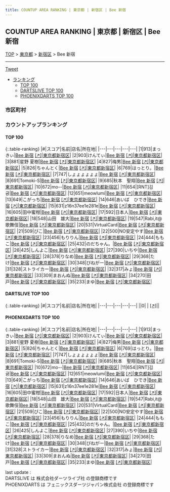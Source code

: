 ```yaml
---
title: COUNTUP AREA RANKING | 東京都 | 新宿区 | Bee 新宿
---
```

## COUNTUP AREA RANKING | 東京都 | 新宿区 | Bee 新宿

[TOP](/darts/rank/) > [東京都](/darts/rank/東京都/) > [新宿区](/darts/rank/東京都/新宿区/) > Bee 新宿

___

<a href="https://twitter.com/share?ref_src=twsrc%5Etfw" data-text="COUNTUP AREA RANKING | 東京都新宿区Bee 新宿" class="twitter-share-button" data-hashtags="DARTSLIVE,PHOENIXDARTS,darts,ダーツ" data-show-count="false">Tweet</a>

* [ランキング](#カウントアップランキング)
    * [TOP 100](#top-100)
    * [DARTSLIVE TOP 100](#dartslive-top-100)
    * [PHOENIXDARTS TOP 100](#phoenixdarts-top-100)

### 市区町村

<ul>

</ul>

### カウントアップランキング

#### TOP 100



{:.table-ranking}
|#|スコア|名前|店名|所在地|
|---|---|---|---|---|
|1|913|<span class="rank-name-pd">まっきぃ</span>|<a href="/darts/rank/shops/71765.html">Bee 新宿</a> <a href="https://vs.phoenixdarts.com/jp/shop/shopDetailInfo/s_71765?s_seq=71765">[↗]</a>|<a href="/darts/rank/東京都/新宿区">東京都新宿区</a>|
|2|903|<span class="rank-name-pd">けんてぃ</span>|<a href="/darts/rank/shops/71765.html">Bee 新宿</a> <a href="https://vs.phoenixdarts.com/jp/shop/shopDetailInfo/s_71765?s_seq=71765">[↗]</a>|<a href="/darts/rank/東京都/新宿区">東京都新宿区</a>|
|3|881|<span class="rank-name-pd"><span class="pro-icon-pd"></span>星野 夏樹</span>|<a href="/darts/rank/shops/71765.html">Bee 新宿</a> <a href="https://vs.phoenixdarts.com/jp/shop/shopDetailInfo/s_71765?s_seq=71765">[↗]</a>|<a href="/darts/rank/東京都/新宿区">東京都新宿区</a>|
|4|827|<span class="rank-name-pd">梅男</span>|<a href="/darts/rank/shops/71765.html">Bee 新宿</a> <a href="https://vs.phoenixdarts.com/jp/shop/shopDetailInfo/s_71765?s_seq=71765">[↗]</a>|<a href="/darts/rank/東京都/新宿区">東京都新宿区</a>|
|5|826|<span class="rank-name-pd">ちゃんとく</span>|<a href="/darts/rank/shops/71765.html">Bee 新宿</a> <a href="https://vs.phoenixdarts.com/jp/shop/shopDetailInfo/s_71765?s_seq=71765">[↗]</a>|<a href="/darts/rank/東京都/新宿区">東京都新宿区</a>|
|6|769|<span class="rank-name-pd">はっとり。</span>|<a href="/darts/rank/shops/71765.html">Bee 新宿</a> <a href="https://vs.phoenixdarts.com/jp/shop/shopDetailInfo/s_71765?s_seq=71765">[↗]</a>|<a href="/darts/rank/東京都/新宿区">東京都新宿区</a>|
|7|747|<span class="rank-name-pd">しょょょょょょ</span>|<a href="/darts/rank/shops/71765.html">Bee 新宿</a> <a href="https://vs.phoenixdarts.com/jp/shop/shopDetailInfo/s_71765?s_seq=71765">[↗]</a>|<a href="/darts/rank/東京都/新宿区">東京都新宿区</a>|
|8|691|<span class="rank-name-pd">Tomoki-S</span>|<a href="/darts/rank/shops/71765.html">Bee 新宿</a> <a href="https://vs.phoenixdarts.com/jp/shop/shopDetailInfo/s_71765?s_seq=71765">[↗]</a>|<a href="/darts/rank/東京都/新宿区">東京都新宿区</a>|
|9|685|<span class="rank-name-pd">秋本　聖翔</span>|<a href="/darts/rank/shops/71765.html">Bee 新宿</a> <a href="https://vs.phoenixdarts.com/jp/shop/shopDetailInfo/s_71765?s_seq=71765">[↗]</a>|<a href="/darts/rank/東京都/新宿区">東京都新宿区</a>|
|10|672|<span class="rank-name-pd">mo--</span>|<a href="/darts/rank/shops/71765.html">Bee 新宿</a> <a href="https://vs.phoenixdarts.com/jp/shop/shopDetailInfo/s_71765?s_seq=71765">[↗]</a>|<a href="/darts/rank/東京都/新宿区">東京都新宿区</a>|
|11|654|<span class="rank-name-pd">[RNT]김귱</span>|<a href="/darts/rank/shops/71765.html">Bee 新宿</a> <a href="https://vs.phoenixdarts.com/jp/shop/shopDetailInfo/s_71765?s_seq=71765">[↗]</a>|<a href="/darts/rank/東京都/新宿区">東京都新宿区</a>|
|12|651|<span class="rank-name-pd">meowlumi</span>|<a href="/darts/rank/shops/71765.html">Bee 新宿</a> <a href="https://vs.phoenixdarts.com/jp/shop/shopDetailInfo/s_71765?s_seq=71765">[↗]</a>|<a href="/darts/rank/東京都/新宿区">東京都新宿区</a>|
|13|649|<span class="rank-name-pd">こがっち</span>|<a href="/darts/rank/shops/71765.html">Bee 新宿</a> <a href="https://vs.phoenixdarts.com/jp/shop/shopDetailInfo/s_71765?s_seq=71765">[↗]</a>|<a href="/darts/rank/東京都/新宿区">東京都新宿区</a>|
|14|646|<span class="rank-name-pd">あいば　ひでき</span>|<a href="/darts/rank/shops/71765.html">Bee 新宿</a> <a href="https://vs.phoenixdarts.com/jp/shop/shopDetailInfo/s_71765?s_seq=71765">[↗]</a>|<a href="/darts/rank/東京都/新宿区">東京都新宿区</a>|
|15|631|<span class="rank-name-pd">z16n37ee1e281e</span>|<a href="/darts/rank/shops/71765.html">Bee 新宿</a> <a href="https://vs.phoenixdarts.com/jp/shop/shopDetailInfo/s_71765?s_seq=71765">[↗]</a>|<a href="/darts/rank/東京都/新宿区">東京都新宿区</a>|
|16|605|<span class="rank-name-pd">田中蜜柑</span>|<a href="/darts/rank/shops/71765.html">Bee 新宿</a> <a href="https://vs.phoenixdarts.com/jp/shop/shopDetailInfo/s_71765?s_seq=71765">[↗]</a>|<a href="/darts/rank/東京都/新宿区">東京都新宿区</a>|
|17|592|<span class="rank-name-pd">日本人</span>|<a href="/darts/rank/shops/71765.html">Bee 新宿</a> <a href="https://vs.phoenixdarts.com/jp/shop/shopDetailInfo/s_71765?s_seq=71765">[↗]</a>|<a href="/darts/rank/東京都/新宿区">東京都新宿区</a>|
|18|548|<span class="rank-name-pd">山田　雄大</span>|<a href="/darts/rank/shops/71765.html">Bee 新宿</a> <a href="https://vs.phoenixdarts.com/jp/shop/shopDetailInfo/s_71765?s_seq=71765">[↗]</a>|<a href="/darts/rank/東京都/新宿区">東京都新宿区</a>|
|19|547|<span class="rank-name-pd">Rabi,it@歌舞伎</span>|<a href="/darts/rank/shops/71765.html">Bee 新宿</a> <a href="https://vs.phoenixdarts.com/jp/shop/shopDetailInfo/s_71765?s_seq=71765">[↗]</a>|<a href="/darts/rank/東京都/新宿区">東京都新宿区</a>|
|20|531|<span class="rank-name-pd">VirtualCard</span>|<a href="/darts/rank/shops/71765.html">Bee 新宿</a> <a href="https://vs.phoenixdarts.com/jp/shop/shopDetailInfo/s_71765?s_seq=71765">[↗]</a>|<a href="/darts/rank/東京都/新宿区">東京都新宿区</a>|
|21|509|<span class="rank-name-pd">ぴこ</span>|<a href="/darts/rank/shops/71765.html">Bee 新宿</a> <a href="https://vs.phoenixdarts.com/jp/shop/shopDetailInfo/s_71765?s_seq=71765">[↗]</a>|<a href="/darts/rank/東京都/新宿区">東京都新宿区</a>|
|22|500|<span class="rank-name-pd">NO安定やす</span>|<a href="/darts/rank/shops/71765.html">Bee 新宿</a> <a href="https://vs.phoenixdarts.com/jp/shop/shopDetailInfo/s_71765?s_seq=71765">[↗]</a>|<a href="/darts/rank/東京都/新宿区">東京都新宿区</a>|
|23|456|<span class="rank-name-pd">もりりん</span>|<a href="/darts/rank/shops/71765.html">Bee 新宿</a> <a href="https://vs.phoenixdarts.com/jp/shop/shopDetailInfo/s_71765?s_seq=71765">[↗]</a>|<a href="/darts/rank/東京都/新宿区">東京都新宿区</a>|
|24|444|<span class="rank-name-pd">ももこ</span>|<a href="/darts/rank/shops/71765.html">Bee 新宿</a> <a href="https://vs.phoenixdarts.com/jp/shop/shopDetailInfo/s_71765?s_seq=71765">[↗]</a>|<a href="/darts/rank/東京都/新宿区">東京都新宿区</a>|
|25|432|<span class="rank-name-pd">のだちゃん。</span>|<a href="/darts/rank/shops/71765.html">Bee 新宿</a> <a href="https://vs.phoenixdarts.com/jp/shop/shopDetailInfo/s_71765?s_seq=71765">[↗]</a>|<a href="/darts/rank/東京都/新宿区">東京都新宿区</a>|
|26|425|<span class="rank-name-pd">しんよこ</span>|<a href="/darts/rank/shops/71765.html">Bee 新宿</a> <a href="https://vs.phoenixdarts.com/jp/shop/shopDetailInfo/s_71765?s_seq=71765">[↗]</a>|<a href="/darts/rank/東京都/新宿区">東京都新宿区</a>|
|27|390|<span class="rank-name-pd">いちや</span>|<a href="/darts/rank/shops/71765.html">Bee 新宿</a> <a href="https://vs.phoenixdarts.com/jp/shop/shopDetailInfo/s_71765?s_seq=71765">[↗]</a>|<a href="/darts/rank/東京都/新宿区">東京都新宿区</a>|
|28|378|<span class="rank-name-pd">りなめ</span>|<a href="/darts/rank/shops/71765.html">Bee 新宿</a> <a href="https://vs.phoenixdarts.com/jp/shop/shopDetailInfo/s_71765?s_seq=71765">[↗]</a>|<a href="/darts/rank/東京都/新宿区">東京都新宿区</a>|
|29|368|<span class="rank-name-pd">たけ</span>|<a href="/darts/rank/shops/71765.html">Bee 新宿</a> <a href="https://vs.phoenixdarts.com/jp/shop/shopDetailInfo/s_71765?s_seq=71765">[↗]</a>|<a href="/darts/rank/東京都/新宿区">東京都新宿区</a>|
|30|348|<span class="rank-name-pd">びねがー</span>|<a href="/darts/rank/shops/71765.html">Bee 新宿</a> <a href="https://vs.phoenixdarts.com/jp/shop/shopDetailInfo/s_71765?s_seq=71765">[↗]</a>|<a href="/darts/rank/東京都/新宿区">東京都新宿区</a>|
|31|328|<span class="rank-name-pd">ストライカー</span>|<a href="/darts/rank/shops/71765.html">Bee 新宿</a> <a href="https://vs.phoenixdarts.com/jp/shop/shopDetailInfo/s_71765?s_seq=71765">[↗]</a>|<a href="/darts/rank/東京都/新宿区">東京都新宿区</a>|
|32|317|<span class="rank-name-pd">みょ</span>|<a href="/darts/rank/shops/71765.html">Bee 新宿</a> <a href="https://vs.phoenixdarts.com/jp/shop/shopDetailInfo/s_71765?s_seq=71765">[↗]</a>|<a href="/darts/rank/東京都/新宿区">東京都新宿区</a>|
|33|309|<span class="rank-name-pd">まおんぬ</span>|<a href="/darts/rank/shops/71765.html">Bee 新宿</a> <a href="https://vs.phoenixdarts.com/jp/shop/shopDetailInfo/s_71765?s_seq=71765">[↗]</a>|<a href="/darts/rank/東京都/新宿区">東京都新宿区</a>|
|34|270|<span class="rank-name-pd">田戸</span>|<a href="/darts/rank/shops/71765.html">Bee 新宿</a> <a href="https://vs.phoenixdarts.com/jp/shop/shopDetailInfo/s_71765?s_seq=71765">[↗]</a>|<a href="/darts/rank/東京都/新宿区">東京都新宿区</a>|
|35|233|<span class="rank-name-pd">まゆ</span>|<a href="/darts/rank/shops/71765.html">Bee 新宿</a> <a href="https://vs.phoenixdarts.com/jp/shop/shopDetailInfo/s_71765?s_seq=71765">[↗]</a>|<a href="/darts/rank/東京都/新宿区">東京都新宿区</a>|


#### DARTSLIVE TOP 100



{:.table-ranking}
|#|スコア|名前|店名|所在地|
|---|---|---|---|---|
||0|<span class="rank-name-dl"> </span>|<a href="/darts/rank/shops/.html"></a> <a href="">[↗]</a>|<a href="/darts/rank//"></a>|


#### PHOENIXDARTS TOP 100



{:.table-ranking}
|#|スコア|名前|店名|所在地|
|---|---|---|---|---|
|1|913|<span class="rank-name-pd">まっきぃ</span>|<a href="/darts/rank/shops/71765.html">Bee 新宿</a> <a href="https://vs.phoenixdarts.com/jp/shop/shopDetailInfo/s_71765?s_seq=71765">[↗]</a>|<a href="/darts/rank/東京都/新宿区">東京都新宿区</a>|
|2|903|<span class="rank-name-pd">けんてぃ</span>|<a href="/darts/rank/shops/71765.html">Bee 新宿</a> <a href="https://vs.phoenixdarts.com/jp/shop/shopDetailInfo/s_71765?s_seq=71765">[↗]</a>|<a href="/darts/rank/東京都/新宿区">東京都新宿区</a>|
|3|881|<span class="rank-name-pd"><span class="pro-icon-pd"></span>星野 夏樹</span>|<a href="/darts/rank/shops/71765.html">Bee 新宿</a> <a href="https://vs.phoenixdarts.com/jp/shop/shopDetailInfo/s_71765?s_seq=71765">[↗]</a>|<a href="/darts/rank/東京都/新宿区">東京都新宿区</a>|
|4|827|<span class="rank-name-pd">梅男</span>|<a href="/darts/rank/shops/71765.html">Bee 新宿</a> <a href="https://vs.phoenixdarts.com/jp/shop/shopDetailInfo/s_71765?s_seq=71765">[↗]</a>|<a href="/darts/rank/東京都/新宿区">東京都新宿区</a>|
|5|826|<span class="rank-name-pd">ちゃんとく</span>|<a href="/darts/rank/shops/71765.html">Bee 新宿</a> <a href="https://vs.phoenixdarts.com/jp/shop/shopDetailInfo/s_71765?s_seq=71765">[↗]</a>|<a href="/darts/rank/東京都/新宿区">東京都新宿区</a>|
|6|769|<span class="rank-name-pd">はっとり。</span>|<a href="/darts/rank/shops/71765.html">Bee 新宿</a> <a href="https://vs.phoenixdarts.com/jp/shop/shopDetailInfo/s_71765?s_seq=71765">[↗]</a>|<a href="/darts/rank/東京都/新宿区">東京都新宿区</a>|
|7|747|<span class="rank-name-pd">しょょょょょょ</span>|<a href="/darts/rank/shops/71765.html">Bee 新宿</a> <a href="https://vs.phoenixdarts.com/jp/shop/shopDetailInfo/s_71765?s_seq=71765">[↗]</a>|<a href="/darts/rank/東京都/新宿区">東京都新宿区</a>|
|8|691|<span class="rank-name-pd">Tomoki-S</span>|<a href="/darts/rank/shops/71765.html">Bee 新宿</a> <a href="https://vs.phoenixdarts.com/jp/shop/shopDetailInfo/s_71765?s_seq=71765">[↗]</a>|<a href="/darts/rank/東京都/新宿区">東京都新宿区</a>|
|9|685|<span class="rank-name-pd">秋本　聖翔</span>|<a href="/darts/rank/shops/71765.html">Bee 新宿</a> <a href="https://vs.phoenixdarts.com/jp/shop/shopDetailInfo/s_71765?s_seq=71765">[↗]</a>|<a href="/darts/rank/東京都/新宿区">東京都新宿区</a>|
|10|672|<span class="rank-name-pd">mo--</span>|<a href="/darts/rank/shops/71765.html">Bee 新宿</a> <a href="https://vs.phoenixdarts.com/jp/shop/shopDetailInfo/s_71765?s_seq=71765">[↗]</a>|<a href="/darts/rank/東京都/新宿区">東京都新宿区</a>|
|11|654|<span class="rank-name-pd">[RNT]김귱</span>|<a href="/darts/rank/shops/71765.html">Bee 新宿</a> <a href="https://vs.phoenixdarts.com/jp/shop/shopDetailInfo/s_71765?s_seq=71765">[↗]</a>|<a href="/darts/rank/東京都/新宿区">東京都新宿区</a>|
|12|651|<span class="rank-name-pd">meowlumi</span>|<a href="/darts/rank/shops/71765.html">Bee 新宿</a> <a href="https://vs.phoenixdarts.com/jp/shop/shopDetailInfo/s_71765?s_seq=71765">[↗]</a>|<a href="/darts/rank/東京都/新宿区">東京都新宿区</a>|
|13|649|<span class="rank-name-pd">こがっち</span>|<a href="/darts/rank/shops/71765.html">Bee 新宿</a> <a href="https://vs.phoenixdarts.com/jp/shop/shopDetailInfo/s_71765?s_seq=71765">[↗]</a>|<a href="/darts/rank/東京都/新宿区">東京都新宿区</a>|
|14|646|<span class="rank-name-pd">あいば　ひでき</span>|<a href="/darts/rank/shops/71765.html">Bee 新宿</a> <a href="https://vs.phoenixdarts.com/jp/shop/shopDetailInfo/s_71765?s_seq=71765">[↗]</a>|<a href="/darts/rank/東京都/新宿区">東京都新宿区</a>|
|15|631|<span class="rank-name-pd">z16n37ee1e281e</span>|<a href="/darts/rank/shops/71765.html">Bee 新宿</a> <a href="https://vs.phoenixdarts.com/jp/shop/shopDetailInfo/s_71765?s_seq=71765">[↗]</a>|<a href="/darts/rank/東京都/新宿区">東京都新宿区</a>|
|16|605|<span class="rank-name-pd">田中蜜柑</span>|<a href="/darts/rank/shops/71765.html">Bee 新宿</a> <a href="https://vs.phoenixdarts.com/jp/shop/shopDetailInfo/s_71765?s_seq=71765">[↗]</a>|<a href="/darts/rank/東京都/新宿区">東京都新宿区</a>|
|17|592|<span class="rank-name-pd">日本人</span>|<a href="/darts/rank/shops/71765.html">Bee 新宿</a> <a href="https://vs.phoenixdarts.com/jp/shop/shopDetailInfo/s_71765?s_seq=71765">[↗]</a>|<a href="/darts/rank/東京都/新宿区">東京都新宿区</a>|
|18|548|<span class="rank-name-pd">山田　雄大</span>|<a href="/darts/rank/shops/71765.html">Bee 新宿</a> <a href="https://vs.phoenixdarts.com/jp/shop/shopDetailInfo/s_71765?s_seq=71765">[↗]</a>|<a href="/darts/rank/東京都/新宿区">東京都新宿区</a>|
|19|547|<span class="rank-name-pd">Rabi,it@歌舞伎</span>|<a href="/darts/rank/shops/71765.html">Bee 新宿</a> <a href="https://vs.phoenixdarts.com/jp/shop/shopDetailInfo/s_71765?s_seq=71765">[↗]</a>|<a href="/darts/rank/東京都/新宿区">東京都新宿区</a>|
|20|531|<span class="rank-name-pd">VirtualCard</span>|<a href="/darts/rank/shops/71765.html">Bee 新宿</a> <a href="https://vs.phoenixdarts.com/jp/shop/shopDetailInfo/s_71765?s_seq=71765">[↗]</a>|<a href="/darts/rank/東京都/新宿区">東京都新宿区</a>|
|21|509|<span class="rank-name-pd">ぴこ</span>|<a href="/darts/rank/shops/71765.html">Bee 新宿</a> <a href="https://vs.phoenixdarts.com/jp/shop/shopDetailInfo/s_71765?s_seq=71765">[↗]</a>|<a href="/darts/rank/東京都/新宿区">東京都新宿区</a>|
|22|500|<span class="rank-name-pd">NO安定やす</span>|<a href="/darts/rank/shops/71765.html">Bee 新宿</a> <a href="https://vs.phoenixdarts.com/jp/shop/shopDetailInfo/s_71765?s_seq=71765">[↗]</a>|<a href="/darts/rank/東京都/新宿区">東京都新宿区</a>|
|23|456|<span class="rank-name-pd">もりりん</span>|<a href="/darts/rank/shops/71765.html">Bee 新宿</a> <a href="https://vs.phoenixdarts.com/jp/shop/shopDetailInfo/s_71765?s_seq=71765">[↗]</a>|<a href="/darts/rank/東京都/新宿区">東京都新宿区</a>|
|24|444|<span class="rank-name-pd">ももこ</span>|<a href="/darts/rank/shops/71765.html">Bee 新宿</a> <a href="https://vs.phoenixdarts.com/jp/shop/shopDetailInfo/s_71765?s_seq=71765">[↗]</a>|<a href="/darts/rank/東京都/新宿区">東京都新宿区</a>|
|25|432|<span class="rank-name-pd">のだちゃん。</span>|<a href="/darts/rank/shops/71765.html">Bee 新宿</a> <a href="https://vs.phoenixdarts.com/jp/shop/shopDetailInfo/s_71765?s_seq=71765">[↗]</a>|<a href="/darts/rank/東京都/新宿区">東京都新宿区</a>|
|26|425|<span class="rank-name-pd">しんよこ</span>|<a href="/darts/rank/shops/71765.html">Bee 新宿</a> <a href="https://vs.phoenixdarts.com/jp/shop/shopDetailInfo/s_71765?s_seq=71765">[↗]</a>|<a href="/darts/rank/東京都/新宿区">東京都新宿区</a>|
|27|390|<span class="rank-name-pd">いちや</span>|<a href="/darts/rank/shops/71765.html">Bee 新宿</a> <a href="https://vs.phoenixdarts.com/jp/shop/shopDetailInfo/s_71765?s_seq=71765">[↗]</a>|<a href="/darts/rank/東京都/新宿区">東京都新宿区</a>|
|28|378|<span class="rank-name-pd">りなめ</span>|<a href="/darts/rank/shops/71765.html">Bee 新宿</a> <a href="https://vs.phoenixdarts.com/jp/shop/shopDetailInfo/s_71765?s_seq=71765">[↗]</a>|<a href="/darts/rank/東京都/新宿区">東京都新宿区</a>|
|29|368|<span class="rank-name-pd">たけ</span>|<a href="/darts/rank/shops/71765.html">Bee 新宿</a> <a href="https://vs.phoenixdarts.com/jp/shop/shopDetailInfo/s_71765?s_seq=71765">[↗]</a>|<a href="/darts/rank/東京都/新宿区">東京都新宿区</a>|
|30|348|<span class="rank-name-pd">びねがー</span>|<a href="/darts/rank/shops/71765.html">Bee 新宿</a> <a href="https://vs.phoenixdarts.com/jp/shop/shopDetailInfo/s_71765?s_seq=71765">[↗]</a>|<a href="/darts/rank/東京都/新宿区">東京都新宿区</a>|
|31|328|<span class="rank-name-pd">ストライカー</span>|<a href="/darts/rank/shops/71765.html">Bee 新宿</a> <a href="https://vs.phoenixdarts.com/jp/shop/shopDetailInfo/s_71765?s_seq=71765">[↗]</a>|<a href="/darts/rank/東京都/新宿区">東京都新宿区</a>|
|32|317|<span class="rank-name-pd">みょ</span>|<a href="/darts/rank/shops/71765.html">Bee 新宿</a> <a href="https://vs.phoenixdarts.com/jp/shop/shopDetailInfo/s_71765?s_seq=71765">[↗]</a>|<a href="/darts/rank/東京都/新宿区">東京都新宿区</a>|
|33|309|<span class="rank-name-pd">まおんぬ</span>|<a href="/darts/rank/shops/71765.html">Bee 新宿</a> <a href="https://vs.phoenixdarts.com/jp/shop/shopDetailInfo/s_71765?s_seq=71765">[↗]</a>|<a href="/darts/rank/東京都/新宿区">東京都新宿区</a>|
|34|270|<span class="rank-name-pd">田戸</span>|<a href="/darts/rank/shops/71765.html">Bee 新宿</a> <a href="https://vs.phoenixdarts.com/jp/shop/shopDetailInfo/s_71765?s_seq=71765">[↗]</a>|<a href="/darts/rank/東京都/新宿区">東京都新宿区</a>|
|35|233|<span class="rank-name-pd">まゆ</span>|<a href="/darts/rank/shops/71765.html">Bee 新宿</a> <a href="https://vs.phoenixdarts.com/jp/shop/shopDetailInfo/s_71765?s_seq=71765">[↗]</a>|<a href="/darts/rank/東京都/新宿区">東京都新宿区</a>|


<div class="footer border-top border-gray-light mt-5 pt-3 text-right text-gray">
    last update : <span style="font-weight: italic" id="foot_last_modified"></span><br />
    DARTSLIVE は 株式会社ダーツライブ社 の登録商標です<br />
    PHOENIXDARTS は フェニックスダーツジャパン株式会社 の登録商標です<br />
</div>

<script src="https://cdnjs.cloudflare.com/ajax/libs/jquery.tablesorter/2.31.3/js/jquery.tablesorter.min.js" integrity="sha512-qzgd5cYSZcosqpzpn7zF2ZId8f/8CHmFKZ8j7mU4OUXTNRd5g+ZHBPsgKEwoqxCtdQvExE5LprwwPAgoicguNg==" crossorigin="anonymous" referrerpolicy="no-referrer"></script>
<link rel="stylesheet" href="https://cdnjs.cloudflare.com/ajax/libs/jquery.tablesorter/2.31.3/css/theme.default.min.css" integrity="sha512-wghhOJkjQX0Lh3NSWvNKeZ0ZpNn+SPVXX1Qyc9OCaogADktxrBiBdKGDoqVUOyhStvMBmJQ8ZdMHiR3wuEq8+w==" crossorigin="anonymous" referrerpolicy="no-referrer" />
<script>
$(function() {
    $(".table-ranking").tablesorter({sortList:[[0, 0]]});
    $("#foot_last_modified").text(formatDate(new Date(document.lastModified), 'yyyy-MM-dd HH:mm:ss'));
});
</script>

<script async src="https://platform.twitter.com/widgets.js" charset="utf-8"></script>